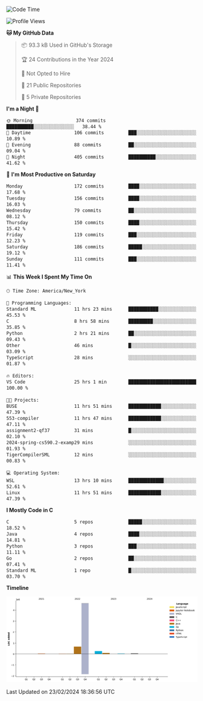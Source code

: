 <!--START_SECTION:waka-->
![Code Time](http://img.shields.io/badge/Code%20Time-78%20hrs%2017%20mins-blue)

![Profile Views](http://img.shields.io/badge/Profile%20Views-0-blue)

**🐱 My GitHub Data** 

> 📦 93.3 kB Used in GitHub's Storage 
 > 
> 🏆 24 Contributions in the Year 2024
 > 
> 🚫 Not Opted to Hire
 > 
> 📜 21 Public Repositories 
 > 
> 🔑 5 Private Repositories 
 > 
**I'm a Night 🦉** 

```text
🌞 Morning                374 commits         ██████████░░░░░░░░░░░░░░░   38.44 % 
🌆 Daytime                106 commits         ███░░░░░░░░░░░░░░░░░░░░░░   10.89 % 
🌃 Evening                88 commits          ██░░░░░░░░░░░░░░░░░░░░░░░   09.04 % 
🌙 Night                  405 commits         ██████████░░░░░░░░░░░░░░░   41.62 % 
```
📅 **I'm Most Productive on Saturday** 

```text
Monday                   172 commits         ████░░░░░░░░░░░░░░░░░░░░░   17.68 % 
Tuesday                  156 commits         ████░░░░░░░░░░░░░░░░░░░░░   16.03 % 
Wednesday                79 commits          ██░░░░░░░░░░░░░░░░░░░░░░░   08.12 % 
Thursday                 150 commits         ████░░░░░░░░░░░░░░░░░░░░░   15.42 % 
Friday                   119 commits         ███░░░░░░░░░░░░░░░░░░░░░░   12.23 % 
Saturday                 186 commits         █████░░░░░░░░░░░░░░░░░░░░   19.12 % 
Sunday                   111 commits         ███░░░░░░░░░░░░░░░░░░░░░░   11.41 % 
```


📊 **This Week I Spent My Time On** 

```text
🕑︎ Time Zone: America/New_York

💬 Programming Languages: 
Standard ML              11 hrs 23 mins      ███████████░░░░░░░░░░░░░░   45.53 % 
C                        8 hrs 58 mins       █████████░░░░░░░░░░░░░░░░   35.85 % 
Python                   2 hrs 21 mins       ██░░░░░░░░░░░░░░░░░░░░░░░   09.43 % 
Other                    46 mins             █░░░░░░░░░░░░░░░░░░░░░░░░   03.09 % 
TypeScript               28 mins             ░░░░░░░░░░░░░░░░░░░░░░░░░   01.87 % 

🔥 Editors: 
VS Code                  25 hrs 1 min        █████████████████████████   100.00 % 

🐱‍💻 Projects: 
BUSE                     11 hrs 51 mins      ████████████░░░░░░░░░░░░░   47.39 % 
553-compiler             11 hrs 47 mins      ████████████░░░░░░░░░░░░░   47.11 % 
assignment2-qf37         31 mins             █░░░░░░░░░░░░░░░░░░░░░░░░   02.10 % 
2024-spring-cs590.2-examp29 mins             ░░░░░░░░░░░░░░░░░░░░░░░░░   01.93 % 
TigerCompilerSML         12 mins             ░░░░░░░░░░░░░░░░░░░░░░░░░   00.83 % 

💻 Operating System: 
WSL                      13 hrs 10 mins      █████████████░░░░░░░░░░░░   52.61 % 
Linux                    11 hrs 51 mins      ████████████░░░░░░░░░░░░░   47.39 % 
```

**I Mostly Code in C** 

```text
C                        5 repos             █████░░░░░░░░░░░░░░░░░░░░   18.52 % 
Java                     4 repos             ████░░░░░░░░░░░░░░░░░░░░░   14.81 % 
Python                   3 repos             ███░░░░░░░░░░░░░░░░░░░░░░   11.11 % 
Go                       2 repos             ██░░░░░░░░░░░░░░░░░░░░░░░   07.41 % 
Standard ML              1 repo              █░░░░░░░░░░░░░░░░░░░░░░░░   03.70 % 
```



**Timeline**

![Lines of Code chart](https://raw.githubusercontent.com/fqzz2000/fqzz2000/main/assets/bar_graph.png)


 Last Updated on 23/02/2024 18:36:56 UTC
<!--END_SECTION:waka-->
